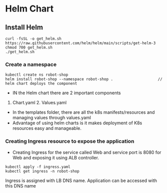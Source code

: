 # Helm Chart
## Install Helm
```
curl -fsSL -o get_helm.sh https://raw.githubusercontent.com/helm/helm/main/scripts/get-helm-3
chmod 700 get_helm.sh
./get_helm.sh
```
### Create a namespace
```
kubectl create ns robot-shop
helm install robot-shop --namespace robot-shop .                    //  helm chart deploys the component
``` 

* IN the Helm chart there are 2 important components 
1. Chart.yaml               2. Values.yaml
* In the templates folder, there are all the k8s manifests/resources and managing values through values.yaml
* Advantage of using helm charts is it makes deployment of K8s resources easy and manageable. 

### Creating Ingress resource to expose the application
* Creating Ingress for the service called Web and service port is 8080 for Web and exposing it using ALB controller. 

```
kubectl apply -f ingress.yaml
kubectl get ingress -n robot-shop
```

Ingress is assigned with LB DNS name. Application can be accessed with this DNS name


